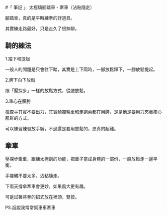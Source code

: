 #「 筆記 」 太極騎腳踏車 - 牽車（沾粘隨走）

腳踏車，真的是平時練拳的好道具。

其實練走路最好，只是走久了很無聊。

## 騎的練法
1.踏下和提起

一般人的問題是只會往下踏，其實是上下同時，一腳放鬆踩下，一腳放鬆提起。

2.胯下向下放鬆

跟「壓探步」一樣的放鬆方式，從腰放鬆。

3.重心在腰胯

檢查手其實不要出力，其實騎獨輪車和走鋼索都在用胯，是是他是要用力夾著核心肌群的方式。

可以練習練習放手騎，不過還是要用放鬆的，恩真的超難。

## 牽車

壓探步牽車，跟練太極劍的功能，把車子當成身體的一部份，一般放鬆走一邊平衡。

手接觸不要太多，沾粘隨走。

下雨天撐傘牽車會更妙，如果風大更有趣。

可是試著將拳的招式放在裡頭，雙按。

PS.話說我常常幫車車牽車



